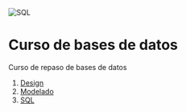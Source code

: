 ![SQL](https://storage.googleapis.com/medium-feed.appspot.com/images%2F9353691196%2Fbf0353ae89496-O-que-e-SQL-Server.jpg)
# Curso de bases de datos

Curso de repaso de bases de datos

1. [Design](./01-diseno/)
1. [Modelado](./02-modelado//)
1. [SQL](./03-SQL/)
    